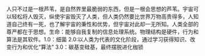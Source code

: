 人只不过是一根芦苇，是自然界里最脆弱的东西，但是一根会思想的芦苇。宇宙可以轻松将人毁灭，纵使宇宙毁灭了人类，但人类仍然要比世界万物高贵得多，人知道自己终有一死，也了解宇宙的秉性和优势，但宇宙对此却一无所知。人类全部的尊严都在于思想。生命：能够自我复制的信息处理系统。物理结构是硬件，行为和算法是其软件。1.0：细菌 2.0:以人类为代表的文化阶段，通过学习获得知识、改变行为和优化“算法” 3.0：碳基变硅基，最终摆脱进化枷锁
